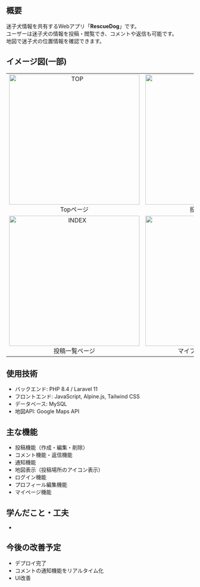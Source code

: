 ## 概要
迷子犬情報を共有するWebアプリ「**RescueDog**」です。  
ユーザーは迷子犬の情報を投稿・閲覧でき、コメントや返信も可能です。  
地図で迷子犬の位置情報を確認できます。

## イメージ図(一部)
<table>
  <tr>
    <td align="center">
      <img width="350" alt="TOP" src="https://github.com/user-attachments/assets/641b6f51-049a-466d-a03c-bb641a0d1312" /><br>
      Topページ
    </td>
    <td align="center">
      <img width="350" alt="SHOW" src="https://github.com/user-attachments/assets/dca3d27e-5e55-47e9-95f8-f01c592525bc" /><br>
      投稿詳細ページ
    </td>
  </tr>
  <tr>
    <td align="center">
      <img width="350" alt="INDEX" src="https://github.com/user-attachments/assets/77159cd1-faf0-46d2-b1bc-973c972838ad" /><br>
      投稿一覧ページ
    </td>
    <td align="center">
      <img width="350" alt="MYPROFILE" src="https://github.com/user-attachments/assets/bbb506c8-532a-47e2-bd03-34d3ac6ae1e3" /><br>
      マイプロフィールページ
    </td>
  </tr>
</table>


## 使用技術
- バックエンド: PHP 8.4 / Laravel 11  
- フロントエンド: JavaScript, Alpine.js, Tailwind CSS
- データベース: MySQL  
- 地図API: Google Maps API

## 主な機能
- 投稿機能（作成・編集・削除）
- コメント機能・返信機能
- 通知機能
- 地図表示（投稿場所のアイコン表示）
- ログイン機能
- プロフィール編集機能
- マイページ機能

## 学んだこと・工夫
-

## 今後の改善予定
- デプロイ完了
- コメントの通知機能をリアルタイム化
- UI改善
